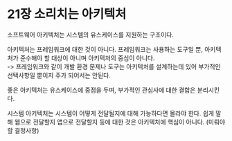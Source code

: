 # 21장 소리치는 아키텍처
소프트웨어 아키텍처는 시스템의 유스케이스를 지원하는 구조이다.

아키텍처는 프레임워크에 대한 것이 아니다. 프레임워크는 사용하는 도구일 뿐, 아키텍처가 준수해야 할 대상이 아니며 아키텍처의 중심이 아니다. </br>
-> 프레임워크와 같이 개발 환경 문제나 도구는 아키텍처를 설계하는데 있어 부가적인 선택사항일 뿐이지 주가 되어서는 안된다.

좋은 아키텍처는 유스케이스에 중점을 두며, 부가적인 관심사에 대한 결합은 분리시킨다. 

시스템 아키텍처는 시스템이 어떻게 전달될지에 대해 가능하다면 몰라야 한다. 쉽게 말해 웹으로 전달할지 앱으로 전달할지 등에 대한 것은 아키텍처에 핵심이 아니다. (미뤄야 할 결정사항)
